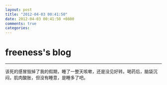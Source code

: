 ```yaml
---
layout: post
title: "2012-04-03 00:41:50"
date: 2012-04-03 00:41:50 +0800
comments: true
categories: 
---
```


# freeness's blog

----------

>
该死的感冒毁掉了我的假期，睡了一整天咳嗽，还是没见好转。喝药后，脑袋沉闷，肌肉酸胀，但没有睡意，是睡多了吧。